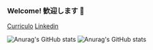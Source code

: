 ### Welcome! 歓迎します 👋

[Curriculo](https://gitconnected.com/matheusjkl1)
[Linkedin](https://www.linkedin.com/in/matheusmendes16/)

![Anurag's GitHub stats](https://github-readme-stats.vercel.app/api?username=matheusjkl1&show_icons=true&theme=dark)
![Anurag's GitHub stats](https://github-readme-stats.vercel.app/api?username=matheusjkl1&hide=contribs,prs)


